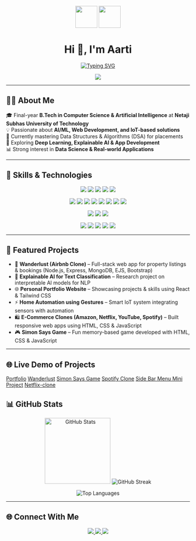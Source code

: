 <p align="center">
  <img src="https://media.giphy.com/media/hvRJCLFzcasrR4ia7z/giphy.gif" width="60"/>
  <img src="https://media.giphy.com/media/WUlplcMpOCEmTGBtBW/giphy.gif" width="60"/>
</p>

<!-- Profile Header -->
<h1 align="center">Hi 👋, I'm Aarti</h1>

<!-- Typing SVG Header -->
<p align="center">
  <a href="https://git.io/typing-svg">
    <img src="https://readme-typing-svg.herokuapp.com?font=Fira+Code&size=22&pause=1000&color=36BCF7&center=true&vCenter=true&width=600&lines=Final+Year+CSAI+Student;AI+%7C+ML+%7C+Deep+Learning+Enthusiast;Full+Stack+Developer+%7C+React+%26+Tailwind;IoT+%7C+Arduino+%7C+Innovation+Lover" alt="Typing SVG" />
  </a>
</p>
<p align="center">
  <img src="https://komarev.com/ghpvc/?username=Aarti2417&label=Profile%20Views&color=ff69b4&style=for-the-badge"/>
</p>

---

## 👩‍💻 About Me  
🎓 Final-year **B.Tech in Computer Science & Artificial Intelligence** at **Netaji Subhas University of Technology**  
💡 Passionate about **AI/ML, Web Development, and IoT-based solutions**  
🔭 Currently mastering Data Structures & Algorithms (DSA) for placements  
🌱 Exploring **Deep Learning, Explainable AI & App Development**  
📊 Strong interest in **Data Science & Real-world Applications**  

---

## 🚀 Skills & Technologies  

<p align="center">
  <!-- Language -->
  <img src="https://img.shields.io/badge/Python-3670A0?style=for-the-badge&logo=python&logoColor=ffdd54"/>
  <img src="https://img.shields.io/badge/Java-ED8B00?style=for-the-badge&logo=openjdk&logoColor=white"/>
  <img src="https://img.shields.io/badge/C++-00599C?style=for-the-badge&logo=cplusplus&logoColor=white"/>
  <img src="https://img.shields.io/badge/C-00599C?style=for-the-badge&logo=c&logoColor=white"/>
  <img src="https://img.shields.io/badge/DSA-FF5722?style=for-the-badge&logo=leetcode&logoColor=white"/>
</p>

<p align="center">
  <!-- Frontend -->
  <img src="https://img.shields.io/badge/HTML5-E34F26?style=for-the-badge&logo=html5&logoColor=white"/>
  <img src="https://img.shields.io/badge/CSS3-1572B6?style=for-the-badge&logo=css3&logoColor=white"/>
  <img src="https://img.shields.io/badge/JavaScript-F7DF1E?style=for-the-badge&logo=javascript&logoColor=black"/>
  <img src="https://img.shields.io/badge/React-20232A?style=for-the-badge&logo=react&logoColor=61DAFB"/>
  <img src="https://img.shields.io/badge/Next.js-000000?style=for-the-badge&logo=nextdotjs&logoColor=white"/>
  <img src="https://img.shields.io/badge/TailwindCSS-38B2AC?style=for-the-badge&logo=tailwind-css&logoColor=white"/>
  <img src="https://img.shields.io/badge/Bootstrap-563D7C?style=for-the-badge&logo=bootstrap&logoColor=white"/>
  <img src="https://img.shields.io/badge/EJS-9C27B0?style=for-the-badge&logo=ejs&logoColor=white"/>
</p>

<p align="center">
  <!-- Backend -->
  <img src="https://img.shields.io/badge/Node.js-43853D?style=for-the-badge&logo=node.js&logoColor=white"/>
  <img src="https://img.shields.io/badge/Express.js-404D59?style=for-the-badge"/>
  <img src="https://img.shields.io/badge/REST%20API-FF6F00?style=for-the-badge&logo=fastapi&logoColor=white"/>
</p>


<p align="center">
  <img src="https://img.shields.io/badge/MySQL-4479A1?style=for-the-badge&logo=mysql&logoColor=white"/>
  <img src="https://img.shields.io/badge/MongoDB-4EA94B?style=for-the-badge&logo=mongodb&logoColor=white"/>
  <img src="https://img.shields.io/badge/Arduino-00979D?style=for-the-badge&logo=arduino&logoColor=white"/>
  <img src="https://img.shields.io/badge/Git-F05032?style=for-the-badge&logo=git&logoColor=white"/>
  <img src="https://img.shields.io/badge/GitHub-181717?style=for-the-badge&logo=github&logoColor=white"/>
</p>

---

## 📂 Featured Projects 

- 🏡 **Wanderlust (Airbnb Clone)** – Full-stack web app for property listings & bookings (Node.js, Express, MongoDB, EJS, Bootstrap)
- 🤖 **Explainable AI for Text Classification** – Research project on interpretable AI models for NLP
- 🌐 **Personal Portfolio Website** – Showcasing projects & skills using React & Tailwind CSS
- ⚡ **Home Automation using Gestures** – Smart IoT system integrating sensors with automation 
- 🛍️ **E-Commerce Clones (Amazon, Netflix, YouTube, Spotify)** – Built responsive web apps using HTML, CSS & JavaScript    
- 🎮 **Simon Says Game** – Fun memory-based game developed with HTML, CSS & JavaScript 
 

---

## 🌐 Live Demo of Projects
[Portfolio](https://portfolio-indol-two-35.vercel.app/)
[Wanderlust](https://wanderlust-2epf.onrender.com/listings)
[Simon Says Game](https://aarti2417.github.io/simon-game/)
[Spotify Clone](https://aarti2417.github.io/spotify-clone/)
[Side Bar Menu Mini Project](https://aarti2417.github.io/sidebar-menu-project/)
[Netflix-clone](https://aarti2417.github.io/Netflix-Clone/)

## 📊 GitHub Stats  

<p align="center">
  <img src="https://github-readme-stats.vercel.app/api?username=Aarti2417&show_icons=true&theme=tokyonight" alt="GitHub Stats" height="180"/>
  <img src="https://streak-stats.demolab.com?user=Aarti2417&theme=radical&hide_border=true" alt="GitHub Streak"/>

</p>

<p align="center">
  <img src="https://github-readme-stats.vercel.app/api/top-langs/?username=Aarti2417&layout=compact&theme=tokyonight" alt="Top Languages" />
</p>

---

## 🌐 Connect With Me  

<p align="center">
  <a href="https://portfolio-indol-two-35.vercel.app/">
    <img src="https://img.shields.io/badge/Portfolio-%23FF5722.svg?&style=for-the-badge&logo=google-chrome&logoColor=white"/>
  </a>
  <a href="https://www.linkedin.com/in/aarti-rathee-831617282/">
    <img src="https://img.shields.io/badge/LinkedIn-%230077B5.svg?&style=for-the-badge&logo=linkedin&logoColor=white"/>
  </a>
  <a href="mailto:aarti_rathee2002@gmail.com">
    <img src="https://img.shields.io/badge/Email-%23D14836.svg?&style=for-the-badge&logo=gmail&logoColor=white"/>
  </a>
</p>

